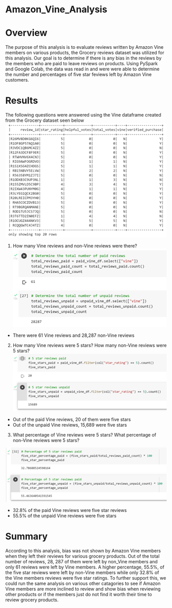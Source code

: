 # Amazon_Vine_Analysis
# Overview
The purpose of this analysis is to evaluate reviews written by Amazon Vine members on various products, the Grocery reviews dataset was utilized for this analysis. Our goal is to determine if there is any bias in the reviews by the members who are paid to leave reviews on products. Using PySpark and Google Colab, the data was read in and were were able to determine the number and percentages of five star feviews left by Amazon Vine customers. 

# Results
The following questions were answered using the Vine dataframe created from the Grocery dataset seen below
![vine_df](https://github.com/aarce21/Amazon_Vine_Analysis/blob/main/images/vine_df.PNG)

1. How many Vine reviews and non-Vine reviews were there?
![total_reviews](https://github.com/aarce21/Amazon_Vine_Analysis/blob/main/images/total_reviews.PNG)

* There were 61 Vine reviews and 28,287 non-Vine reviews 

2. How many Vine reviews were 5 stars? How many non-Vine reviews were 5 stars? 
![five_star_reviews](https://github.com/aarce21/Amazon_Vine_Analysis/blob/main/images/five_star_reviews.PNG)

* Out of the paid Vine reviews, 20 of them were five stars
* Out of the unpaid Vine reviews, 15,689 were five stars

3. What percentage of Vine reviews were 5 stars? What percentage of non-Vine reviews were 5 stars?

![percentage_fivestars](https://github.com/aarce21/Amazon_Vine_Analysis/blob/main/images/percentage_fivestars.PNG)

* 32.8% of the paid Vine reviews were five star reviews 
* 55.5% of the unpaid Vine reviews were five stars 

# Summary 
According to this analysis, bias was not shown by Amazon Vine members when they left their reviews for various grocery products. Out of the total number of reviews, 28, 287 of them were left by non_Vine members and only 61 reviews were left by Vine members. A higher percentage, 55.5%, of the five star reviews were left by non-Vine members while only 32.8% of the Vine members reviews were five star ratings. To further support this, we could run the same analysis on various other catagories to see if Amazon Vine members are more inclined to review and show bias when reviewing other products or if the members just do not find it worth their time to review grocery products. 
